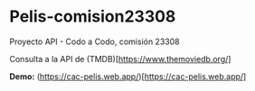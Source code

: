 # Pelis-comision23308
Proyecto API - Codo a Codo, comisión 23308

Consulta a la API de (TMDB)[https://www.themoviedb.org/]

**Demo:** (https://cac-pelis.web.app/)[https://cac-pelis.web.app/]
